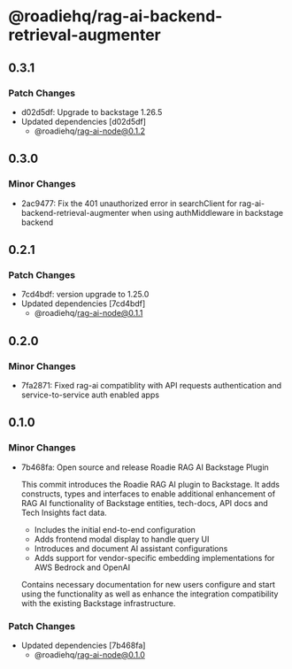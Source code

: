 # @roadiehq/rag-ai-backend-retrieval-augmenter

## 0.3.1

### Patch Changes

- d02d5df: Upgrade to backstage 1.26.5
- Updated dependencies [d02d5df]
  - @roadiehq/rag-ai-node@0.1.2

## 0.3.0

### Minor Changes

- 2ac9477: Fix the 401 unauthorized error in searchClient for rag-ai-backend-retrieval-augmenter when using authMiddleware in backstage backend

## 0.2.1

### Patch Changes

- 7cd4bdf: version upgrade to 1.25.0
- Updated dependencies [7cd4bdf]
  - @roadiehq/rag-ai-node@0.1.1

## 0.2.0

### Minor Changes

- 7fa2871: Fixed rag-ai compatiblity with API requests authentication and service-to-service auth enabled apps

## 0.1.0

### Minor Changes

- 7b468fa: Open source and release Roadie RAG AI Backstage Plugin

  This commit introduces the Roadie RAG AI plugin to Backstage. It adds constructs, types and interfaces to enable additional enhancement of RAG AI functionality of Backstage entities, tech-docs, API docs and Tech Insights fact data.

  - Includes the initial end-to-end configuration
  - Adds frontend modal display to handle query UI
  - Introduces and document AI assistant configurations
  - Adds support for vendor-specific embedding implementations for AWS Bedrock and OpenAI

  Contains necessary documentation for new users configure and start using the functionality as well as enhance the integration compatibility with the existing Backstage infrastructure.

### Patch Changes

- Updated dependencies [7b468fa]
  - @roadiehq/rag-ai-node@0.1.0
